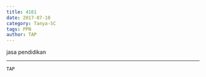 ```yaml
---
title: 4161
date: 2017-07-10
category: Tanya-SC
tags: PPN
author: TAP
---
```


jasa pendidikan

---



`TAP`
